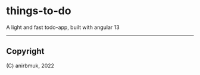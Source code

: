 # things-to-do  
A light and fast todo-app, built with angular 13  

- - - -

## Copyright  
(C) anirbmuk, 2022  
